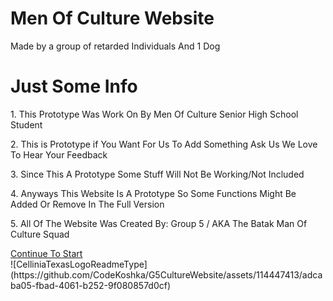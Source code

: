 # Men Of Culture Website
<p>Made by a group of retarded Individuals And 1 Dog</p>
<h1> Just Some Info</h1>
<p>1. This Prototype Was Work On By Men Of Culture Senior High School Student</p>
<p>2. This is Prototype if You Want For Us To Add Something Ask Us We Love To Hear Your Feedback</p>
<p> 3. Since This A Prototype Some Stuff Will Not Be Working/Not Included</p>
<p> 4. Anyways This Website Is A Prototype So Some Functions Might Be Added Or Remove In The Full Version</p>
<p>5. All Of The Website Was Created By: Group 5 / AKA The Batak Man Of Culture Squad </p>
<div><a href="#" class=".approve" onclick="location.href='NewMainHub.html'">Continue To Start</a></div>
![CelliniaTexasLogoReadmeType](https://github.com/CodeKoshka/G5CultureWebsite/assets/114447413/adcaba05-fbad-4061-b252-9f080857d0cf)
